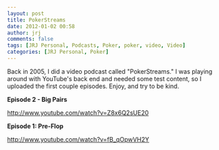 ```yaml
---
layout: post
title: PokerStreams
date: 2012-01-02 00:58
author: jrj
comments: false
tags: [JRJ Personal, Podcasts, Poker, poker, video, Video]
categories: [JRJ Personal, Poker]
---
```

Back in 2005, I did a video podcast called "PokerStreams." I was playing around with YouTube's back end and needed some test content, so I uploaded the first couple episodes. Enjoy, and try to be kind.

**Episode 2 - Big Pairs**

http://www.youtube.com/watch?v=Z8x6Q2sUE20

**Episode 1: Pre-Flop**

http://www.youtube.com/watch?v=fB_qOpwVH2Y
